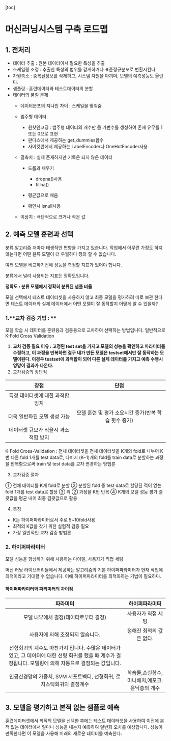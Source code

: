 [toc]



# 머신러닝시스템 구축 로드맵

## 1. 전처리

- 데이터 추출 : 원본 데이터이서 필요한 특성을 추출
- 스케일링 조정 : 추출한 특성의 범위를 같게하거나 표준정규분포로 변환시킨다.
- 차원축소 : 중복된정보를 삭제하고, 시스템 자원을 아끼며, 모델의 예측성능도 올린다.
- 샘플링 : 훈련데이터와 테스트데이터의 분할
- 데이터의 품질 문제
  - 데이터분포의 지나친 차이 : 스케일을 맞춰줌
  - 범주형 데이터 
    - 원핫인코딩 : 범주형 데이터의 개수만 큼 가변수를 생성하여 존재 유무를 1 또는 0으로 표현
    - 판다스에서 제공하는 get_dummies함수
    - 사이킷런에서 제공하는 LabelEncoder나 OneHotEncoder사용

  - 결측치 : 실제 존재하지만 기록은 되지 않은 데이터
    - 드롭과 채우기
      - dropna()사용
      - fillna()

    - 평균값으로 채움
    - 확인시 isnull사용

  - 이상치 : 극단적으로 크거나 작은 값




## 2. 예측 모델 훈련과 선택

분류 알고리즘 저마다 태생적인 편향을 가지고 있습니다. 작업에서 아무런 가정도 하지 않는다면 어떤 뷴류 모델이 더 우월하다 정의 할 수 없습니다.

여러 모델을 비교하기전에 성능을 측정할 지표가 있어야 합니다.

분류에서 널리 사용되는 지표는 정확도입니다.

**정확도 : 분류 모델에서 정확히 분류된 샘플 비율**

모델 선택에서 테스트 데이터셋을 사용하지 않고 최종 모델을 평가하려 따로 보관 한다면 테스트 데이터와 실제 데이터에서 어떤 모델이 잘 동작할지 어떻게 알 수 있을까?

### 1.**교차 검증 기법 : **

모델 학습 시 데이터를 훈련용과 검증용으로 교차하여 선택하는 방법입니다. 일반적으로 K-Fold Cross Validation

1. **교차 검증 필요 이유 : 고정된 test set을 가지고 모델의 성능을 확인하고 파라미터를 수정하고, 이 과정을 반복하면 결구 내가 만든 모델은 testset에서만 잘 동작하는 모델이된다. 이경우 testset에 과적합이 되어 다른 실제 데이터를 가지고 예측 수행시 엉망이 결과가 나온다.**
2. 교차검증의 장단점

|                 장점                 |                         단점                         |
| :----------------------------------: | :--------------------------------------------------: |
|   특정 데이터셋에 대한 과적합 방지   |                                                      |
|     더욱 일반화된 모델 생성 가능     | 모델 훈련 및 평가 소요시간 증가(반복 학습 횟수 증가) |
| 데이터셋 규모가 적을시 과소적합 방지 |                                                      |

K-Fold Cross-Validation : 전체 데이터셋을 전체 데이터셋을 K개의 fold로 나누어 K번 다른 fold 1개를 test data로, 나머지 (K−1)개의 fold를 train data로 분할하는 과정을 반복함으로써 train 및 test data를 교차 변경하는 방법론 

3. 교차검증 절차

① 전체 데이터를 K개 fold로 분할
② 분할된 fold 중 test data로 할당된 적이 없는 fold 1개를 test data로 할당
③ 위 ② 과정을 K번 반복
④ K개의 모델 성능 평가 결괏값을 평균 내어 최종 결괏값으로 활용

4. 특징 

- K는 하이퍼파라미터로서 주로 5~10fold사용
- 최적의 K값을 찾기 위한 실험적 검증 필요
- 가장 일반적인 교차 검증 방법론



### 2. 하이퍼파라미터

모델 성능을 향상하기 위해 사용하는 다이얼. 사용자가 직접 세팅

머신 러닝 라이브러리들에서 제공하는 알고리즘의 기본 하이퍼파라미터가 현재 작업에 최적이라고 기대할 수 없습니다. 이에 하이퍼파라미터를 최적화하는 기법이 필요하다.

#### 하이퍼파라미터와 파리미터의 차이점

|                           파라미터                           |                 하이퍼파라미터                 |
| :----------------------------------------------------------: | :--------------------------------------------: |
|            모델 내부에서 결정(데이터로부터 결정)             |               사용자가 직접 세팅               |
|               사용자에 의해 조정되지 않습니다.               |            정해진 최적의 값은 없다.            |
| 선형회귀의 계수도 마찬가지 입니다. 수많은 데이터가 있고, 그 데이터에 대한 선형 회귀를 했을 때 계수가 결정됩니다. 모델링에 의해 자동으로 결정되는 값입니다. |                                                |
| 인공신경망의 가중치, SVM 서포트벡터, 선형회귀, 로지스틱회귀의 결정계수 | 학습률,손실함수,미니배치,에포크. 은닉층의 개수 |



## 3. 모델을 평가하고 본적 없는 샘플로 예측

훈련데이터셋에서 최적의 모델을 선택한 후에는 테스트 데이터셋을 사용하여 이전에 본 적 없는 데이터에서 얼마나 성능을 내는지 예측하여 일반화 오차를 예상합니다.  성능이 만족한다면 이 모델을 사용해 미래의 새로운 데이터를 예측한다.
